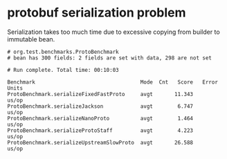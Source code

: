 # protobuf serialization problem

Serialization takes too much time due to excessive copying from builder to immutable bean.

```
# org.test.benchmarks.ProtoBenchmark
# bean has 300 fields: 2 fields are set with data, 298 are not set

# Run complete. Total time: 00:10:03

Benchmark                                  Mode  Cnt   Score   Error  Units
ProtoBenchmark.serializeFixedFastProto     avgt       11.343          us/op
ProtoBenchmark.serializeJackson            avgt        6.747          us/op
ProtoBenchmark.serializeNanoProto          avgt        1.464          us/op
ProtoBenchmark.serializeProtoStaff         avgt        4.223          us/op
ProtoBenchmark.serializeUpstreamSlowProto  avgt       26.588          us/op

```

